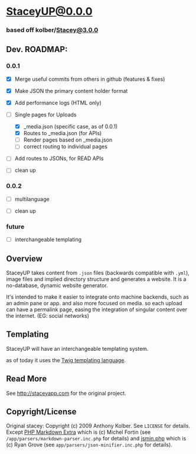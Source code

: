 # StaceyUP@0.0.0

### based off kolber/Stacey@3.0.0

## Dev. ROADMAP:

### 0.0.1
- [X] Merge useful commits from others in github (features & fixes)
- [X] Make JSON the primary content holder format
- [X] Add performance logs (HTML only)
- [ ] Single pages for Uploads
  - [X] _media.json (specific case, as of 0.0.1)
  - [X] Routes to _media.json (for APIs)
  - [ ] Render pages based on _media.json
  - [ ] correct routing to individual pages
- [ ] Add routes to JSONs, for READ APIs
- [ ] clean up


### 0.0.2
- [ ] multilanguage
- [ ] clean up



### future

- [ ] interchangeable templating


## Overview

StaceyUP takes content from `.json` files (backwards compatible with `.yml`), image files and implied directory structure and generates a website.
It is a no-database, dynamic website generator.

It's intended to make it easier to integrate onto machine backends, such as an admin pane or app.
and also more focused on media. so each upload can have a permalink page, easing the integration of singular content over the internet. (EG: social networks) 

## Templating

StaceyUP will have an interchangeable templating system.

as of today it uses the [Twig templating language](http://twig.sensiolabs.org/). 

## Read More

See <http://staceyapp.com> for the original project.

## Copyright/License
Original stacey:
Copyright (c) 2009 Anthony Kolber. See `LICENSE` for details.
Except [PHP Markdown Extra](http://michelf.com/projects/php-markdown/extra/) which is (c) Michel Fortin (see `/app/parsers/markdown-parser.inc.php` for details) and
[jsmin.php](https://github.com/rgrove/jsmin-php/) which is (c) Ryan Grove (see `app/parsers/json-minifier.inc.php` for details).